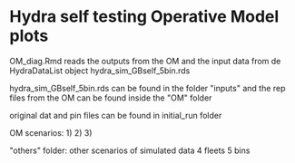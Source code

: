 # Hydra self testing Operative Model plots 

OM_diag.Rmd reads the outputs from the OM and the input data from de HydraDataList object hydra_sim_GBself_5bin.rds

hydra_sim_GBself_5bin.rds can be found in the folder "inputs" 
and the rep files from the OM can be found inside the "OM" folder

original dat and pin files can be found in initial_run folder

OM scenarios:
1)
2)
3)
 




"others" folder: other scenarios of simulated data 4 fleets 5 bins   
